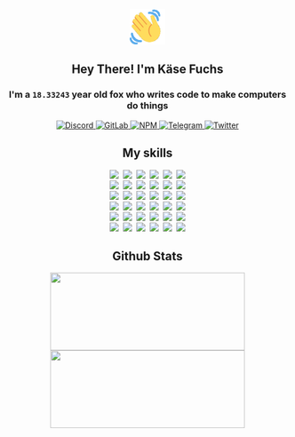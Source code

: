 <div><p align=center><img src=./resources/images/wave.gif width=64px height=64px></p><h2 align=center>Hey There! I'm Käse Fuchs</h2><h3 align=center>I'm a <code>18.33243</code> year old fox who writes code to make computers do things</h3><p align=center><a href=https://discord.com/users/507526681125322772><img alt=Discord src="https://img.shields.io/badge/Discord-5865F2?logo=discord&logoColor=white&style=flat-square#e1d9abd51bf9772c525687b9c33f7778"> </a><a href=https://gitlab.com/kasefuchs><img alt=GitLab src="https://img.shields.io/badge/GitLab-330F63?logo=gitlab&logoColor=white&style=flat-square#e1d9abd51bf9772c525687b9c33f7778"> </a><a href=https://npmjs.com/~kasefuchs><img alt=NPM src="https://img.shields.io/badge/NPM-CB3837?logo=npm&logoColor=white&style=flat-square#e1d9abd51bf9772c525687b9c33f7778"> </a><a href=https://t.me/kasefuchs><img alt=Telegram src="https://img.shields.io/badge/Telegram-2CA5E0?logo=telegram&logoColor=white&style=flat-square#e1d9abd51bf9772c525687b9c33f7778"> </a><a href=https://twitter.com/kasefuchs><img alt=Twitter src="https://img.shields.io/badge/Twitter-1DA1F2?logo=twitter&logoColor=white&style=flat-square#e1d9abd51bf9772c525687b9c33f7778"></a></p><h2 align=center>My skills</h2><p align=center><a href=https://aws.amazon.com/ ><picture><source srcset="https://skillicons.dev/icons?i=aws&theme=dark#e1d9abd51bf9772c525687b9c33f7778" media="(prefers-color-scheme: dark)"><source srcset="https://skillicons.dev/icons?i=aws&theme=light#e1d9abd51bf9772c525687b9c33f7778" media="(prefers-color-scheme: light), (prefers-color-scheme: no-preference)"><img src="https://skillicons.dev/icons?i=aws&theme=light#e1d9abd51bf9772c525687b9c33f7778"></picture></a>&nbsp;&nbsp;<a href=https://en.wikipedia.org/wiki/Bash_(Unix_shell)><picture><source srcset="https://skillicons.dev/icons?i=bash&theme=dark#e1d9abd51bf9772c525687b9c33f7778" media="(prefers-color-scheme: dark)"><source srcset="https://skillicons.dev/icons?i=bash&theme=light#e1d9abd51bf9772c525687b9c33f7778" media="(prefers-color-scheme: light), (prefers-color-scheme: no-preference)"><img src="https://skillicons.dev/icons?i=bash&theme=light#e1d9abd51bf9772c525687b9c33f7778"></picture></a>&nbsp;&nbsp;<a href=https://discord.com/developers/docs><picture><source srcset="https://skillicons.dev/icons?i=bots&theme=dark#e1d9abd51bf9772c525687b9c33f7778" media="(prefers-color-scheme: dark)"><source srcset="https://skillicons.dev/icons?i=bots&theme=light#e1d9abd51bf9772c525687b9c33f7778" media="(prefers-color-scheme: light), (prefers-color-scheme: no-preference)"><img src="https://skillicons.dev/icons?i=bots&theme=light#e1d9abd51bf9772c525687b9c33f7778"></picture></a>&nbsp;&nbsp;<a href=https://www.cloudflare.com/ ><picture><source srcset="https://skillicons.dev/icons?i=cloudflare&theme=dark#e1d9abd51bf9772c525687b9c33f7778" media="(prefers-color-scheme: dark)"><source srcset="https://skillicons.dev/icons?i=cloudflare&theme=light#e1d9abd51bf9772c525687b9c33f7778" media="(prefers-color-scheme: light), (prefers-color-scheme: no-preference)"><img src="https://skillicons.dev/icons?i=cloudflare&theme=light#e1d9abd51bf9772c525687b9c33f7778"></picture></a>&nbsp;&nbsp;<a href=https://en.wikipedia.org/wiki/CSS><picture><source srcset="https://skillicons.dev/icons?i=css&theme=dark#e1d9abd51bf9772c525687b9c33f7778" media="(prefers-color-scheme: dark)"><source srcset="https://skillicons.dev/icons?i=css&theme=light#e1d9abd51bf9772c525687b9c33f7778" media="(prefers-color-scheme: light), (prefers-color-scheme: no-preference)"><img src="https://skillicons.dev/icons?i=css&theme=light#e1d9abd51bf9772c525687b9c33f7778"></picture></a>&nbsp;&nbsp;<a href=https://www.docker.com/ ><picture><source srcset="https://skillicons.dev/icons?i=docker&theme=dark#e1d9abd51bf9772c525687b9c33f7778" media="(prefers-color-scheme: dark)"><source srcset="https://skillicons.dev/icons?i=docker&theme=light#e1d9abd51bf9772c525687b9c33f7778" media="(prefers-color-scheme: light), (prefers-color-scheme: no-preference)"><img src="https://skillicons.dev/icons?i=docker&theme=light#e1d9abd51bf9772c525687b9c33f7778"></picture></a><br><a href=https://www.electronjs.org/ ><picture><source srcset="https://skillicons.dev/icons?i=electron&theme=dark#e1d9abd51bf9772c525687b9c33f7778" media="(prefers-color-scheme: dark)"><source srcset="https://skillicons.dev/icons?i=electron&theme=light#e1d9abd51bf9772c525687b9c33f7778" media="(prefers-color-scheme: light), (prefers-color-scheme: no-preference)"><img src="https://skillicons.dev/icons?i=electron&theme=light#e1d9abd51bf9772c525687b9c33f7778"></picture></a>&nbsp;&nbsp;<a href=https://expressjs.com/ ><picture><source srcset="https://skillicons.dev/icons?i=express&theme=dark#e1d9abd51bf9772c525687b9c33f7778" media="(prefers-color-scheme: dark)"><source srcset="https://skillicons.dev/icons?i=express&theme=light#e1d9abd51bf9772c525687b9c33f7778" media="(prefers-color-scheme: light), (prefers-color-scheme: no-preference)"><img src="https://skillicons.dev/icons?i=express&theme=light#e1d9abd51bf9772c525687b9c33f7778"></picture></a>&nbsp;&nbsp;<a href=https://www.figma.com/ ><picture><source srcset="https://skillicons.dev/icons?i=figma&theme=dark#e1d9abd51bf9772c525687b9c33f7778" media="(prefers-color-scheme: dark)"><source srcset="https://skillicons.dev/icons?i=figma&theme=light#e1d9abd51bf9772c525687b9c33f7778" media="(prefers-color-scheme: light), (prefers-color-scheme: no-preference)"><img src="https://skillicons.dev/icons?i=figma&theme=light#e1d9abd51bf9772c525687b9c33f7778"></picture></a>&nbsp;&nbsp;<a href=https://firebase.google.com/ ><picture><source srcset="https://skillicons.dev/icons?i=firebase&theme=dark#e1d9abd51bf9772c525687b9c33f7778" media="(prefers-color-scheme: dark)"><source srcset="https://skillicons.dev/icons?i=firebase&theme=light#e1d9abd51bf9772c525687b9c33f7778" media="(prefers-color-scheme: light), (prefers-color-scheme: no-preference)"><img src="https://skillicons.dev/icons?i=firebase&theme=light#e1d9abd51bf9772c525687b9c33f7778"></picture></a>&nbsp;&nbsp;<a href=https://flask.palletsprojects.com/ ><picture><source srcset="https://skillicons.dev/icons?i=flask&theme=dark#e1d9abd51bf9772c525687b9c33f7778" media="(prefers-color-scheme: dark)"><source srcset="https://skillicons.dev/icons?i=flask&theme=light#e1d9abd51bf9772c525687b9c33f7778" media="(prefers-color-scheme: light), (prefers-color-scheme: no-preference)"><img src="https://skillicons.dev/icons?i=flask&theme=light#e1d9abd51bf9772c525687b9c33f7778"></picture></a>&nbsp;&nbsp;<a href=https://cloud.google.com/ ><picture><source srcset="https://skillicons.dev/icons?i=gcp&theme=dark#e1d9abd51bf9772c525687b9c33f7778" media="(prefers-color-scheme: dark)"><source srcset="https://skillicons.dev/icons?i=gcp&theme=light#e1d9abd51bf9772c525687b9c33f7778" media="(prefers-color-scheme: light), (prefers-color-scheme: no-preference)"><img src="https://skillicons.dev/icons?i=gcp&theme=light#e1d9abd51bf9772c525687b9c33f7778"></picture></a><br><a href=https://git-scm.com/ ><picture><source srcset="https://skillicons.dev/icons?i=git&theme=dark#e1d9abd51bf9772c525687b9c33f7778" media="(prefers-color-scheme: dark)"><source srcset="https://skillicons.dev/icons?i=git&theme=light#e1d9abd51bf9772c525687b9c33f7778" media="(prefers-color-scheme: light), (prefers-color-scheme: no-preference)"><img src="https://skillicons.dev/icons?i=git&theme=light#e1d9abd51bf9772c525687b9c33f7778"></picture></a>&nbsp;&nbsp;<a href=https://github.com/ ><picture><source srcset="https://skillicons.dev/icons?i=github&theme=dark#e1d9abd51bf9772c525687b9c33f7778" media="(prefers-color-scheme: dark)"><source srcset="https://skillicons.dev/icons?i=github&theme=light#e1d9abd51bf9772c525687b9c33f7778" media="(prefers-color-scheme: light), (prefers-color-scheme: no-preference)"><img src="https://skillicons.dev/icons?i=github&theme=light#e1d9abd51bf9772c525687b9c33f7778"></picture></a>&nbsp;&nbsp;<a href=https://gitlab.com/ ><picture><source srcset="https://skillicons.dev/icons?i=gitlab&theme=dark#e1d9abd51bf9772c525687b9c33f7778" media="(prefers-color-scheme: dark)"><source srcset="https://skillicons.dev/icons?i=gitlab&theme=light#e1d9abd51bf9772c525687b9c33f7778" media="(prefers-color-scheme: light), (prefers-color-scheme: no-preference)"><img src="https://skillicons.dev/icons?i=gitlab&theme=light#e1d9abd51bf9772c525687b9c33f7778"></picture></a>&nbsp;&nbsp;<a href=https://www.heroku.com/ ><picture><source srcset="https://skillicons.dev/icons?i=heroku&theme=dark#e1d9abd51bf9772c525687b9c33f7778" media="(prefers-color-scheme: dark)"><source srcset="https://skillicons.dev/icons?i=heroku&theme=light#e1d9abd51bf9772c525687b9c33f7778" media="(prefers-color-scheme: light), (prefers-color-scheme: no-preference)"><img src="https://skillicons.dev/icons?i=heroku&theme=light#e1d9abd51bf9772c525687b9c33f7778"></picture></a>&nbsp;&nbsp;<a href=https://en.wikipedia.org/wiki/HTML><picture><source srcset="https://skillicons.dev/icons?i=html&theme=dark#e1d9abd51bf9772c525687b9c33f7778" media="(prefers-color-scheme: dark)"><source srcset="https://skillicons.dev/icons?i=html&theme=light#e1d9abd51bf9772c525687b9c33f7778" media="(prefers-color-scheme: light), (prefers-color-scheme: no-preference)"><img src="https://skillicons.dev/icons?i=html&theme=light#e1d9abd51bf9772c525687b9c33f7778"></picture></a>&nbsp;&nbsp;<a href=https://en.wikipedia.org/wiki/JavaScript><picture><source srcset="https://skillicons.dev/icons?i=js&theme=dark#e1d9abd51bf9772c525687b9c33f7778" media="(prefers-color-scheme: dark)"><source srcset="https://skillicons.dev/icons?i=js&theme=light#e1d9abd51bf9772c525687b9c33f7778" media="(prefers-color-scheme: light), (prefers-color-scheme: no-preference)"><img src="https://skillicons.dev/icons?i=js&theme=light#e1d9abd51bf9772c525687b9c33f7778"></picture></a><br><a href=https://en.wikipedia.org/wiki/Linux><picture><source srcset="https://skillicons.dev/icons?i=linux&theme=dark#e1d9abd51bf9772c525687b9c33f7778" media="(prefers-color-scheme: dark)"><source srcset="https://skillicons.dev/icons?i=linux&theme=light#e1d9abd51bf9772c525687b9c33f7778" media="(prefers-color-scheme: light), (prefers-color-scheme: no-preference)"><img src="https://skillicons.dev/icons?i=linux&theme=light#e1d9abd51bf9772c525687b9c33f7778"></picture></a>&nbsp;&nbsp;<a href=https://mui.com/ ><picture><source srcset="https://skillicons.dev/icons?i=materialui&theme=dark#e1d9abd51bf9772c525687b9c33f7778" media="(prefers-color-scheme: dark)"><source srcset="https://skillicons.dev/icons?i=materialui&theme=light#e1d9abd51bf9772c525687b9c33f7778" media="(prefers-color-scheme: light), (prefers-color-scheme: no-preference)"><img src="https://skillicons.dev/icons?i=materialui&theme=light#e1d9abd51bf9772c525687b9c33f7778"></picture></a>&nbsp;&nbsp;<a href=https://en.wikipedia.org/wiki/Markdown><picture><source srcset="https://skillicons.dev/icons?i=md&theme=dark#e1d9abd51bf9772c525687b9c33f7778" media="(prefers-color-scheme: dark)"><source srcset="https://skillicons.dev/icons?i=md&theme=light#e1d9abd51bf9772c525687b9c33f7778" media="(prefers-color-scheme: light), (prefers-color-scheme: no-preference)"><img src="https://skillicons.dev/icons?i=md&theme=light#e1d9abd51bf9772c525687b9c33f7778"></picture></a>&nbsp;&nbsp;<a href=https://www.mongodb.com/ ><picture><source srcset="https://skillicons.dev/icons?i=mongodb&theme=dark#e1d9abd51bf9772c525687b9c33f7778" media="(prefers-color-scheme: dark)"><source srcset="https://skillicons.dev/icons?i=mongodb&theme=light#e1d9abd51bf9772c525687b9c33f7778" media="(prefers-color-scheme: light), (prefers-color-scheme: no-preference)"><img src="https://skillicons.dev/icons?i=mongodb&theme=light#e1d9abd51bf9772c525687b9c33f7778"></picture></a>&nbsp;&nbsp;<a href=https://www.mysql.com/ ><picture><source srcset="https://skillicons.dev/icons?i=mysql&theme=dark#e1d9abd51bf9772c525687b9c33f7778" media="(prefers-color-scheme: dark)"><source srcset="https://skillicons.dev/icons?i=mysql&theme=light#e1d9abd51bf9772c525687b9c33f7778" media="(prefers-color-scheme: light), (prefers-color-scheme: no-preference)"><img src="https://skillicons.dev/icons?i=mysql&theme=light#e1d9abd51bf9772c525687b9c33f7778"></picture></a>&nbsp;&nbsp;<a href=https://nextjs.org/ ><picture><source srcset="https://skillicons.dev/icons?i=nextjs&theme=dark#e1d9abd51bf9772c525687b9c33f7778" media="(prefers-color-scheme: dark)"><source srcset="https://skillicons.dev/icons?i=nextjs&theme=light#e1d9abd51bf9772c525687b9c33f7778" media="(prefers-color-scheme: light), (prefers-color-scheme: no-preference)"><img src="https://skillicons.dev/icons?i=nextjs&theme=light#e1d9abd51bf9772c525687b9c33f7778"></picture></a><br><a href=https://nodejs.org/en/ ><picture><source srcset="https://skillicons.dev/icons?i=nodejs&theme=dark#e1d9abd51bf9772c525687b9c33f7778" media="(prefers-color-scheme: dark)"><source srcset="https://skillicons.dev/icons?i=nodejs&theme=light#e1d9abd51bf9772c525687b9c33f7778" media="(prefers-color-scheme: light), (prefers-color-scheme: no-preference)"><img src="https://skillicons.dev/icons?i=nodejs&theme=light#e1d9abd51bf9772c525687b9c33f7778"></picture></a>&nbsp;&nbsp;<a href=https://www.postgresql.org/ ><picture><source srcset="https://skillicons.dev/icons?i=postgres&theme=dark#e1d9abd51bf9772c525687b9c33f7778" media="(prefers-color-scheme: dark)"><source srcset="https://skillicons.dev/icons?i=postgres&theme=light#e1d9abd51bf9772c525687b9c33f7778" media="(prefers-color-scheme: light), (prefers-color-scheme: no-preference)"><img src="https://skillicons.dev/icons?i=postgres&theme=light#e1d9abd51bf9772c525687b9c33f7778"></picture></a>&nbsp;&nbsp;<a href=https://learn.microsoft.com/en-us/powershell/ ><picture><source srcset="https://skillicons.dev/icons?i=powershell&theme=dark#e1d9abd51bf9772c525687b9c33f7778" media="(prefers-color-scheme: dark)"><source srcset="https://skillicons.dev/icons?i=powershell&theme=light#e1d9abd51bf9772c525687b9c33f7778" media="(prefers-color-scheme: light), (prefers-color-scheme: no-preference)"><img src="https://skillicons.dev/icons?i=powershell&theme=light#e1d9abd51bf9772c525687b9c33f7778"></picture></a>&nbsp;&nbsp;<a href=https://www.python.org/ ><picture><source srcset="https://skillicons.dev/icons?i=py&theme=dark#e1d9abd51bf9772c525687b9c33f7778" media="(prefers-color-scheme: dark)"><source srcset="https://skillicons.dev/icons?i=py&theme=light#e1d9abd51bf9772c525687b9c33f7778" media="(prefers-color-scheme: light), (prefers-color-scheme: no-preference)"><img src="https://skillicons.dev/icons?i=py&theme=light#e1d9abd51bf9772c525687b9c33f7778"></picture></a>&nbsp;&nbsp;<a href=https://www.raspberrypi.org/ ><picture><source srcset="https://skillicons.dev/icons?i=raspberrypi&theme=dark#e1d9abd51bf9772c525687b9c33f7778" media="(prefers-color-scheme: dark)"><source srcset="https://skillicons.dev/icons?i=raspberrypi&theme=light#e1d9abd51bf9772c525687b9c33f7778" media="(prefers-color-scheme: light), (prefers-color-scheme: no-preference)"><img src="https://skillicons.dev/icons?i=raspberrypi&theme=light#e1d9abd51bf9772c525687b9c33f7778"></picture></a>&nbsp;&nbsp;<a href=https://reactjs.org/ ><picture><source srcset="https://skillicons.dev/icons?i=react&theme=dark#e1d9abd51bf9772c525687b9c33f7778" media="(prefers-color-scheme: dark)"><source srcset="https://skillicons.dev/icons?i=react&theme=light#e1d9abd51bf9772c525687b9c33f7778" media="(prefers-color-scheme: light), (prefers-color-scheme: no-preference)"><img src="https://skillicons.dev/icons?i=react&theme=light#e1d9abd51bf9772c525687b9c33f7778"></picture></a><br><a href=https://redux.js.org/ ><picture><source srcset="https://skillicons.dev/icons?i=redux&theme=dark#e1d9abd51bf9772c525687b9c33f7778" media="(prefers-color-scheme: dark)"><source srcset="https://skillicons.dev/icons?i=redux&theme=light#e1d9abd51bf9772c525687b9c33f7778" media="(prefers-color-scheme: light), (prefers-color-scheme: no-preference)"><img src="https://skillicons.dev/icons?i=redux&theme=light#e1d9abd51bf9772c525687b9c33f7778"></picture></a>&nbsp;&nbsp;<a href=https://en.wikipedia.org/wiki/Regular_expression><picture><source srcset="https://skillicons.dev/icons?i=regex&theme=dark#e1d9abd51bf9772c525687b9c33f7778" media="(prefers-color-scheme: dark)"><source srcset="https://skillicons.dev/icons?i=regex&theme=light#e1d9abd51bf9772c525687b9c33f7778" media="(prefers-color-scheme: light), (prefers-color-scheme: no-preference)"><img src="https://skillicons.dev/icons?i=regex&theme=light#e1d9abd51bf9772c525687b9c33f7778"></picture></a>&nbsp;&nbsp;<a href=https://en.wikipedia.org/wiki/Sass_(stylesheet_language)><picture><source srcset="https://skillicons.dev/icons?i=sass&theme=dark#e1d9abd51bf9772c525687b9c33f7778" media="(prefers-color-scheme: dark)"><source srcset="https://skillicons.dev/icons?i=sass&theme=light#e1d9abd51bf9772c525687b9c33f7778" media="(prefers-color-scheme: light), (prefers-color-scheme: no-preference)"><img src="https://skillicons.dev/icons?i=sass&theme=light#e1d9abd51bf9772c525687b9c33f7778"></picture></a>&nbsp;&nbsp;<a href=https://www.typescriptlang.org/ ><picture><source srcset="https://skillicons.dev/icons?i=ts&theme=dark#e1d9abd51bf9772c525687b9c33f7778" media="(prefers-color-scheme: dark)"><source srcset="https://skillicons.dev/icons?i=ts&theme=light#e1d9abd51bf9772c525687b9c33f7778" media="(prefers-color-scheme: light), (prefers-color-scheme: no-preference)"><img src="https://skillicons.dev/icons?i=ts&theme=light#e1d9abd51bf9772c525687b9c33f7778"></picture></a>&nbsp;&nbsp;<a href=https://unity.com/ ><picture><source srcset="https://skillicons.dev/icons?i=unity&theme=dark#e1d9abd51bf9772c525687b9c33f7778" media="(prefers-color-scheme: dark)"><source srcset="https://skillicons.dev/icons?i=unity&theme=light#e1d9abd51bf9772c525687b9c33f7778" media="(prefers-color-scheme: light), (prefers-color-scheme: no-preference)"><img src="https://skillicons.dev/icons?i=unity&theme=light#e1d9abd51bf9772c525687b9c33f7778"></picture></a>&nbsp;&nbsp;<a href=https://workers.cloudflare.com/ ><picture><source srcset="https://skillicons.dev/icons?i=workers&theme=dark#e1d9abd51bf9772c525687b9c33f7778" media="(prefers-color-scheme: dark)"><source srcset="https://skillicons.dev/icons?i=workers&theme=light#e1d9abd51bf9772c525687b9c33f7778" media="(prefers-color-scheme: light), (prefers-color-scheme: no-preference)"><img src="https://skillicons.dev/icons?i=workers&theme=light#e1d9abd51bf9772c525687b9c33f7778"></picture></a><br></p><h2 align=center>Github Stats</h2><p align=center><picture><source srcset="https://github-readme-stats-kasefuchs.vercel.app/api/?count_private=true&hide_border=true&hide_rank=true&line_height=20&hide_title=true&username=Kasefuchs&theme=dark#e1d9abd51bf9772c525687b9c33f7778" media="(prefers-color-scheme: dark)"><source srcset="https://github-readme-stats-kasefuchs.vercel.app/api/?count_private=true&hide_border=true&hide_rank=true&line_height=20&hide_title=true&username=Kasefuchs&theme=light#e1d9abd51bf9772c525687b9c33f7778" media="(prefers-color-scheme: light), (prefers-color-scheme: no-preference)"><img align=middle width=350 height=140 src="https://github-readme-stats-kasefuchs.vercel.app/api/?count_private=true&hide_border=true&hide_rank=true&line_height=20&hide_title=true&username=Kasefuchs&theme=light#e1d9abd51bf9772c525687b9c33f7778"></picture><picture><source srcset="https://github-readme-stats-kasefuchs.vercel.app/api/top-langs/?count_private=true&hide_border=true&layout=compact&username=Kasefuchs&theme=dark#e1d9abd51bf9772c525687b9c33f7778" media="(prefers-color-scheme: dark)"><source srcset="https://github-readme-stats-kasefuchs.vercel.app/api/top-langs/?count_private=true&hide_border=true&layout=compact&username=Kasefuchs&theme=light#e1d9abd51bf9772c525687b9c33f7778" media="(prefers-color-scheme: light), (prefers-color-scheme: no-preference)"><img align=middle width=350 height=140 src="https://github-readme-stats-kasefuchs.vercel.app/api/top-langs/?count_private=true&hide_border=true&layout=compact&username=Kasefuchs&theme=light#e1d9abd51bf9772c525687b9c33f7778"></picture></p><img src="https://hit.yhype.me/github/profile?user_id=64592097#e1d9abd51bf9772c525687b9c33f7778" alt=""></div>